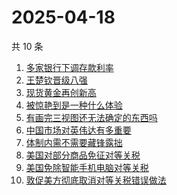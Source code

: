 # 2025-04-18

共 10 条

<!-- BEGIN -->
<!-- 最后更新时间 Fri Apr 18 2025 23:17:11 GMT+0800 (China Standard Time) -->

1. [多家银行下调存款利率](https://www.zhihu.com/search?q=多家银行下调存款利率)
1. [王楚钦晋级八强](https://www.zhihu.com/search?q=王楚钦晋级八强)
1. [现货黄金再创新高](https://www.zhihu.com/search?q=现货黄金再创新高)
1. [被惊艳到是一种什么体验](https://www.zhihu.com/search?q=被惊艳到是一种什么体验)
1. [有画完三视图还无法确定的东西吗](https://www.zhihu.com/search?q=有画完三视图还无法确定的东西吗)
1. [中国市场对英伟达有多重要](https://www.zhihu.com/search?q=中国市场对英伟达有多重要)
1. [体制内需不需要藏锋露拙](https://www.zhihu.com/search?q=体制内需不需要藏锋露拙)
1. [美国对部分商品免征对等关税](https://www.zhihu.com/search?q=美国对部分商品免征对等关税)
1. [美国免除智能手机电脑对等关税](https://www.zhihu.com/search?q=美国免除智能手机电脑对等关税)
1. [敦促美方彻底取消对等关税错误做法](https://www.zhihu.com/search?q=敦促美方彻底取消对等关税错误做法)

<!-- END -->
